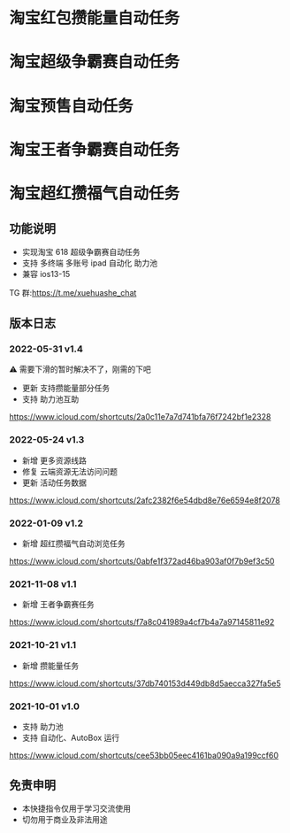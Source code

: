 # 淘宝红包攒能量自动任务

# 淘宝超级争霸赛自动任务

# 淘宝预售自动任务

# 淘宝王者争霸赛自动任务

# 淘宝超红攒福气自动任务

## 功能说明

- 实现淘宝 618 超级争霸赛自动任务
- 支持 多终端 多账号 ipad 自动化 助力池
- 兼容 ios13-15

TG 群:https://t.me/xuehuashe_chat

## 版本日志

### 2022-05-31 v1.4

⚠️ 需要下滑的暂时解决不了，刚需的下吧

- 更新 支持攒能量部分任务
- 支持 助力池互助

https://www.icloud.com/shortcuts/2a0c11e7a7d741bfa76f7242bf1e2328

### 2022-05-24 v1.3

- 新增 更多资源线路
- 修复 云端资源无法访问问题
- 更新 活动任务数据

https://www.icloud.com/shortcuts/2afc2382f6e54dbd8e76e6594e8f2078

### 2022-01-09 v1.2

- 新增 超红攒福气自动浏览任务

https://www.icloud.com/shortcuts/0abfe1f372ad46ba903af0f7b9ef3c50

### 2021-11-08 v1.1

- 新增 王者争霸赛任务

https://www.icloud.com/shortcuts/f7a8c041989a4cf7b4a7a97145811e92

### 2021-10-21 v1.1

- 新增 攒能量任务

https://www.icloud.com/shortcuts/37db740153d449db8d5aecca327fa5e5

### 2021-10-01 v1.0

- 支持 助力池
- 支持 自动化、AutoBox 运行

https://www.icloud.com/shortcuts/cee53bb05eec4161ba090a9a199ccf60

## 免责申明

- 本快捷指令仅用于学习交流使用
- 切勿用于商业及非法用途
